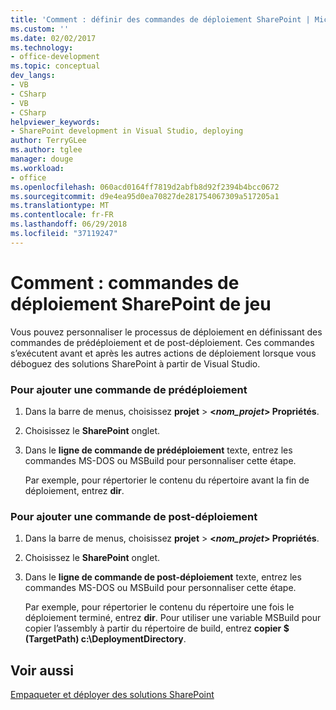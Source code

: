 ```yaml
---
title: 'Comment : définir des commandes de déploiement SharePoint | Microsoft Docs'
ms.custom: ''
ms.date: 02/02/2017
ms.technology:
- office-development
ms.topic: conceptual
dev_langs:
- VB
- CSharp
- VB
- CSharp
helpviewer_keywords:
- SharePoint development in Visual Studio, deploying
author: TerryGLee
ms.author: tglee
manager: douge
ms.workload:
- office
ms.openlocfilehash: 060acd0164ff7819d2abfb8d92f2394b4bcc0672
ms.sourcegitcommit: d9e4ea95d0ea70827de281754067309a517205a1
ms.translationtype: MT
ms.contentlocale: fr-FR
ms.lasthandoff: 06/29/2018
ms.locfileid: "37119247"
---
```

# <a name="how-to-set-sharepoint-deployment-commands"></a>Comment : commandes de déploiement SharePoint de jeu
  Vous pouvez personnaliser le processus de déploiement en définissant des commandes de prédéploiement et de post-déploiement. Ces commandes s’exécutent avant et après les autres actions de déploiement lorsque vous déboguez des solutions SharePoint à partir de Visual Studio.  
  
### <a name="to-add-a-pre-deployment-command"></a>Pour ajouter une commande de prédéploiement  
  
1.  Dans la barre de menus, choisissez **projet** > **\<*nom_projet*> Propriétés**.  
  
2.  Choisissez le **SharePoint** onglet.  
  
3.  Dans le **ligne de commande de prédéploiement** texte, entrez les commandes MS-DOS ou MSBuild pour personnaliser cette étape.  
  
     Par exemple, pour répertorier le contenu du répertoire avant la fin de déploiement, entrez **dir**.  
  
### <a name="to-add-a-post-deployment-command"></a>Pour ajouter une commande de post-déploiement  
  
1.  Dans la barre de menus, choisissez **projet** > **\<*nom_projet*> Propriétés**.  
  
2.  Choisissez le **SharePoint** onglet.  
  
3.  Dans le **ligne de commande de post-déploiement** texte, entrez les commandes MS-DOS ou MSBuild pour personnaliser cette étape.  
  
     Par exemple, pour répertorier le contenu du répertoire une fois le déploiement terminé, entrez **dir**. Pour utiliser une variable MSBuild pour copier l’assembly à partir du répertoire de build, entrez **copier $ (TargetPath) c:\DeploymentDirectory**.  
  
## <a name="see-also"></a>Voir aussi
 [Empaqueter et déployer des solutions SharePoint](../sharepoint/packaging-and-deploying-sharepoint-solutions.md)  
  
